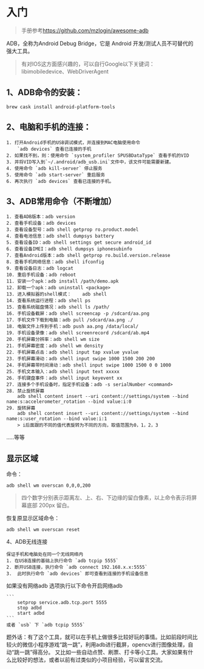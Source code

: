 # 入门

> 手册参考<https://github.com/mzlogin/awesome-adb>

ADB，全称为Android Debug Bridge，它是 Android 开发/测试人员不可替代的强大工具。

> 有对IOS这方面感兴趣的，可以自行Google以下关键词：libimobiledevice、WebDriverAgent


## 1、ADB命令的安装：

`brew cask install android-platform-tools `


## 2、电脑和手机的连接：

    1. 打开Android手机的USB调试模式，并连接到MAC电脑使用命令
        `adb devices` 查看已连接的手机
    2. 如果找不到，则：使用命令 `system_profiler SPUSBDataType` 查看手机的VID
    3. 并将VID写入到`~/.android/adb_usb.ini`文件中，该文件可能需要新建。
    4. 使用命令 `adb kill-server` 停止服务
    5. 使用命令 `adb start-server` 重启服务
    6. 再次执行 `adb devices` 查看已连接的手机。


## 3、ADB常用命令（不断增加）

    1. 查看ADB版本：adb version
    2. 查看手机设备：adb devices
    3. 查看设备型号：adb shell getprop ro.product.model
    4. 查看电池信息：adb shell dumpsys battery
    5. 查看设备ID：adb shell settings get secure android_id
    6. 查看设备IMEI：adb shell dumpsys iphonesubinfo
    7. 查看Android版本：adb shell getprop ro.build.version.release
    8. 查看手机网络信息：adb shell ifconfig
    9. 查看设备日志：adb logcat
    10. 重启手机设备：adb reboot
    11. 安装一个apk：adb install /path/demo.apk
    12. 卸载一个apk：adb uninstall <package>
    13. 进入模拟器的shell模式：    adb shell 
    14. 查看系统运行进程：adb shell ps
    15. 查看系统磁盘情况：adb shell ls /path/
    16. 手机设备截屏：adb shell screencap -p /sdcard/aa.png
    17. 手机文件下载到电脑：adb pull /sdcard/aa.png ./
    18. 电脑文件上传到手机：adb push aa.png /data/local/
    19. 手机设备录像：adb shell screenrecord /sdcard/ab.mp4
    20. 手机屏幕分辨率：adb shell wm size 
    21. 手机屏幕密度：adb shell wm density
    22. 手机屏幕点击：adb shell input tap xvalue yvalue
    23. 手机屏幕滑动：adb shell input swipe 1000 1500 200 200
    24. 手机屏幕带时间滑动：adb shell input swipe 1000 1500 0 0 1000
    25. 手机文本输入：adb shell input text xxxxx
    26. 手机键盘事件：adb shell input keyevent xx
    27. 连接多个手机设备时，指定手机设备：adb -s serialNumber <command>
    28. 禁止旋转屏幕
        adb shell content insert --uri content://settings/system --bind name:s:accelerometer_rotation --bind value:i:0
    29. 旋转屏幕
        adb shell content insert --uri content://settings/system --bind name:s:user_rotation --bind value:i:1
        > i后面跟的不同的值代表旋转为不同的方向，取值范围为0，1，2，3

.....等等

## 显示区域

命令：

`adb shell wm overscan 0,0,0,200`

> 四个数字分别表示距离左、上、右、下边缘的留白像素，以上命令表示将屏幕底部 200px 留白。

恢复原显示区域命令：

`adb shell wm overscan reset`

4、ADB无线连接

    保证手机和电脑处在同一个无线网络内
    1. 在USB连接的基础上执行命令 `adb tcpip 5555` 
    2. 断开USB连接，执行命令 `adb connect 192.168.x.x:5555`
    3.  此时执行命令 `adb devices` 即可查看到连接的手机设备信息

如果没有网络adb 选项执行以下命令开启网络adb

    ```
        setprop service.adb.tcp.port 5555
        stop adbd
        start adbd
    ```
    或者 `usb` 下 `adb tcpip 5555`

题外话：有了这个工具，就可以在手机上做很多比较好玩的事情。比如前段时间比较火的微信小程序游戏“跳一跳”，利用adb进行截屏，opencv进行图像处理，自动“跳一跳”得高分。
又比如一些自动点赞、刷票、打卡等小工具。大家如果有什么比较好的想法，或者以前有过类似的小项目经验，可以留言交流。
